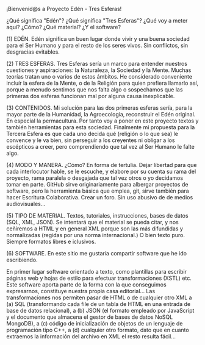 ¡Bienvenid@s a Proyecto Edén - Tres Esferas!

¿Qué significa "Edén"? ¿Qué significa "Tres Esferas"? ¿Qué voy a meter aquí? ¿Cómo? ¿Qué material? ¿Y el software?

(1) EDÉN. Edén significa un buen lugar donde vivir y una buena sociedad para el Ser Humano y para el resto de los seres vivos. Sin conflictos, sin desgracias evitables.

(2) TRES ESFERAS. Tres Esferas sería un marco para entender nuestros cuestiones y aspiraciones: la Naturaleza, la Sociedad y la Mente. Muchas teorías tratan uno o varios de estos ámbitos. He considerado conveniente incluír la esfera de la Mente, o de la Religión para quien prefiera llamarlo así, porque a menudo sentimos que nos falta algo o sospechamos que las primeras dos esferas funcionan mal por alguna causa inexplicable.

(3) CONTENIDOS. Mi solución para las dos primeras esferas sería, para la mayor parte de la Humanidad, la Agroecología, reconstruir el Edén original. En especial la permacultura. Por tanto voy a poner en este proyecto textos y también herramientas para esta sociedad. Finalmente mi propuesta para la Tercera Esfera es que cada uno decida qué (religión o lo que sea) le convence y le va bien, sin perseguir a los creyentes ni obligar a los escépticos a creer, pero comprendiendo que tal vez al Ser Humano le falte algo.

(4) MODO Y MANERA. ¿Cómo? En forma de tertulia. Dejar libertad para que cada interlocutor hable, se le escuche, y elabore por su cuenta su rama del proyecto, rama paralela o desgajada que tal vez otros o yo decidamos tomar en parte. GitHub sirve originariamente para albergar proyectos de software, pero la herramienta básica que emplea, git, sirve también para hacer Escritura Colaborativa. Crear un foro. Sin uso abusivo de de medios audiovisuales...

(5) TIPO DE MATERIAL. Textos, tutoriales, instrucciones, bases de datos (SQL, XML, JSON). Se intentará que el material se pueda citar, y nos ceñiremos a HTML y en general XML porque son las más difundidas y normalizadas (regidas por una norma internacional.) O bien texto puro. Siempre formatos libres e iclusivos.

(6) SOFTWARE. En este sitio me gustaría compartir software que he ido escribiendo.

En primer lugar software orientado a texto, como plantillas para escribir páginas web y hojas de estilo para efectuar transformaciones (XSTL) etc. Este software aporta parte de la forma con la que conseguimos expresarnos, constituye nuestra propia casa editorial... Las transformaciones nos permiten pasar de HTML o de cualquier otro XML a (a) SQL (transformando cada file de un tabla de HTML en una entrada de base de datos relacional), a (b) JSON (el formato empleado por JavaScript y el documento que almacena el gestor de bases de datos NoSQL MongoDB), a (c) código de inicialización de objetos de un lenguaje de programación tipo C++, a (d) cualquier otro formato, dato que en cuanto extraemos la información del archivo en XML el resto resulta fácil...



<!---
proyecto-eden-3-esferas/proyecto-eden-3-esferas is a ✨ special ✨ repository because its `README.md` (this file) appears on your GitHub profile.
You can click the Preview link to take a look at your changes.
--->
